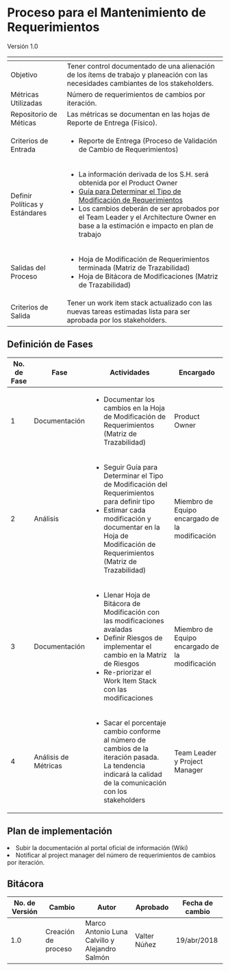 # Proceso para el Mantenimiento de Requerimientos
Versión 1.0


[]() | []()
---|---
Objetivo | Tener control documentado de una alienación de los ítems de trabajo y planeación con las necesidades cambiantes de los stakeholders.
Métricas Utilizadas | Número de requerimientos de cambios por iteración.
Repositorio de Méticas | Las métricas se documentan en las hojas de Reporte de Entrega (Físico).
Criterios de Entrada | <ul><li>Reporte de Entrega (Proceso de Validación de Cambio de Requerimientos)</li></ul>
Definir Políticas y Estándares | <ul><li>La información derivada de los S.H. será obtenida por el Product Owner</li><li>[Guía para Determinar el Tipo de Modificación de Requerimientos](https://github.com/CaveLabs-1/Wiki/blob/master/Requerimientos/Formatos/Gu%C3%ADa%20Tipo%20de%20Modificaci%C3%B3n.pdf)</li><li>Los cambios deberán de ser aprobados por el Team Leader y el Architecture Owner en base a la estimación e impacto en plan de trabajo</li></ul>
Salidas del Proceso | <ul><li>Hoja de Modificación de Requerimientos terminada (Matriz de Trazabilidad)</li><li>Hoja de Bitácora de Modificaciones (Matriz de Trazabilidad)</li></ul>
Criterios de Salida | Tener un work item stack actualizado con las nuevas tareas estimadas lista para ser aprobada por los stakeholders.

## Definición de Fases


No. de Fase | Fase | Actividades | Encargado
------------|------|-------------|-----------
1 | Documentación | <ul><li>Documentar los cambios en la Hoja de Modificación de Requerimientos (Matriz de Trazabilidad)</li></ul> | Product Owner
2 | Análisis | <ul><li>Seguir Guía para Determinar el Tipo de Modificación del Requerimientos para definir tipo</li><li>Estimar cada modificación y documentar en la Hoja de Modificación de Requerimientos (Matriz de Trazabilidad)</li></ul> | Miembro de Equipo encargado de la modificación
3 | Documentación | <ul><li>Llenar Hoja de Bitácora de Modificación con las modificaciones avaladas</li><li>Definir Riesgos de implementar el cambio en la Matriz de Riesgos</li><li>Re-priorizar el Work Item Stack con las modificaciones</li></ul> | Miembro de Equipo encargado de la modificación
4 | Análisis de Métricas | <ul><li>Sacar el porcentaje cambio conforme al número de cambios de la iteración pasada. La tendencia indicará la calidad de la comunicación con los stakeholders</li></ul> | Team Leader y Project Manager

## Plan de implementación
<li>Subir la documentación al portal oficial de información (Wiki)</li>
<li>Notificar al project manager del número de requerimientos de cambios por iteración.</li>

## Bitácora

No. de Versión | Cambio | Autor | Aprobado | Fecha de cambio
---------------|--------|-------|----------|----------------
1.0 | Creación de proceso | Marco Antonio Luna Calvillo y Alejandro Salmón | Valter Núñez | 19/abr/2018
